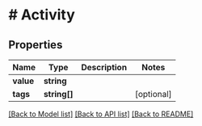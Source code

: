 # # Activity

## Properties

Name | Type | Description | Notes
------------ | ------------- | ------------- | -------------
**value** | **string** |  |
**tags** | **string[]** |  | [optional]

[[Back to Model list]](../../README.md#models) [[Back to API list]](../../README.md#endpoints) [[Back to README]](../../README.md)
